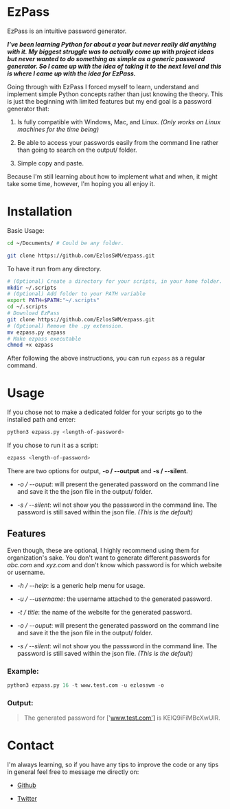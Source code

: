 # EzPass

EzPass is an intuitive password generator. 

***I've been learning Python for about a year but never really did anything with it. My biggest struggle was to actually come up with project ideas but never wanted to do something as simple as a generic password generator. So I came up with the idea of taking it to the next level and this is where I came up with the idea for EzPass.***

Going through with EzPass I forced myself to learn, understand and implement simple Python concepts rather than just knowing the theory. This is just the beginning with limited features but my end goal is a password generator that: 

1. Is fully compatible with Windows, Mac, and Linux. *(Only works on Linux machines for the time being)*

2. Be able to access your passwords easily from the command line rather than going to search on the output/ folder. 

3. Simple copy and paste. 

Because I'm still learning about how to implement what and when, it might take some time, however, I'm hoping you all enjoy it. 

# Installation

Basic Usage: 

```bash
cd ~/Documents/ # Could be any folder.

git clone https://github.com/EzlosSWM/ezpass.git
```

To have it run from any directory.

```bash
# (Optional) Create a directory for your scripts, in your home folder.
mkdir ~/.scripts
# (Optional) Add folder to your PATH variable
export PATH=$PATH:"~/.scripts"
cd ~/.scripts
# Download EzPass
git clone https://github.com/EzlosSWM/ezpass.git
# (Optional) Remove the .py extension. 
mv ezpass.py ezpass 
# Make ezpass executable
chmod +x ezpass
```

After following the above instructions, you can run `ezpass` as a regular command. 

# Usage

If you chose not to make a dedicated folder for your scripts go to the installed path and enter: 

```python
python3 ezpass.py <length-of-password>
```

If you chose to run it as a script: 

```python
ezpass <length-of-password>
```

There are two options for output, **-o / --output** and **-s / --silent**.

- *-o / --ouput*: will present the generated password on the command line and save it the the json file in the output/ folder. 

- *-s / --silent*: wil not show you the passsword in the command line. The password is still saved within the json file. *(This is the default)* 

## Features

Even though, these are optional, I highly recommend using them for organization's sake. You don't want to generate different passwords for *abc.com* and *xyz.com* and don't know which password is for which website or username. 

- *-h / --help*: is a generic help menu for usage.

- *-u / --username*: the username attached to the generated password.

- *-t / title*: the name of the website for the generated password.

- *-o / --ouput*: will present the generated password on the command line and save it the the json file in the output/ folder.

- *-s / --silent*: wil not show you the passsword in the command line. The password is still saved within the json file. *(This is the default)*

### Example:

```python
python3 ezpass.py 16 -t www.test.com -u ezlosswm -o
```

### Output:

> The generated password for ['www.test.com'] is KElQ9iFiMBcXwUlR.

# Contact

I'm always learning, so if you have any tips to improve the code or any tips in general feel free to message me directly on: 

- [Github](www.github.com/EzlosSWM)

- [Twitter](www.twitter.com/EzlosSWM)
